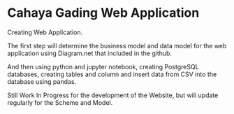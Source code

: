 # Cahaya Gading Web Application
Creating Web Application.

The first step will determine the business model and data model for the web application using Diagram.net that included in the github.

And then using python and jupyter notebook, creating PostgreSQL databases, creating tables and column and insert data from CSV into the database using pandas.

Still Work In Progress for the development of the Website, but will update regularly for the Scheme and Model.
